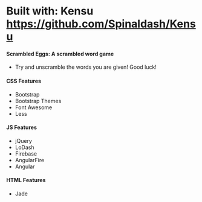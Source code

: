 # Built with: Kensu https://github.com/Spinaldash/Kensu

#### Scrambled Eggs: A scrambled word game

- Try and unscramble the words you are given! Good luck!

#### CSS Features
- Bootstrap
- Bootstrap Themes
- Font Awesome
- Less

#### JS Features
- jQuery
- LoDash
- Firebase
- AngularFire
- Angular

#### HTML Features
- Jade
